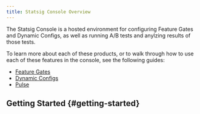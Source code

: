 ```yaml
---
title: Statsig Console Overview
---
```


The Statsig Console is a hosted environment for configuring Feature Gates and Dynamic Configs, as well as running A/B tests and anylzing results of those tests.

To learn more about each of these products, or to walk through how to use each of these features in the console, see the following guides:

- [Feature Gates](/console/featureGates)
- [Dynamic Configs](/console/dynamicConfigs)
- [Pulse](/console/pulse)

## Getting Started {#getting-started}
